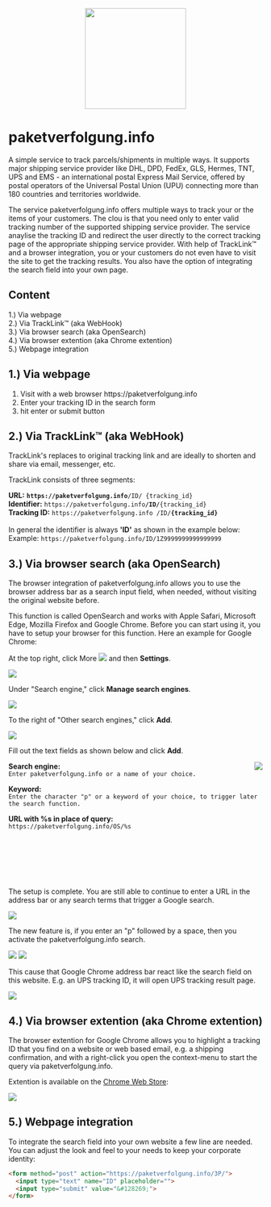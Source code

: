 <p align="center">
<a href="https://paketverfolgung.info"><img src="https://storage.googleapis.com/paketverfolgung-info/images/logos/paketverfolgung.info.webp" height="200"></a>
</p>

# paketverfolgung.info

A simple service to track parcels/shipments in multiple ways. It supports major shipping service provider like DHL, DPD, FedEx, GLS, Hermes, TNT, UPS and EMS - an international postal Express Mail Service, offered by postal operators of the Universal Postal Union (UPU) connecting more than 180 countries and territories worldwide.

The service paketverfolgung.info offers multiple ways to track your or the items of your customers. The clou is that you need only to enter valid tracking number of the supported shipping service provider. The service anaylise the tracking ID and redirect the user directly to the correct tracking page of the appropriate shipping service provider. With help of TrackLink&trade; and a browser integration, you or your customers do not even have to visit the site to get the tracking results. You also have the option of integrating the search field into your own page.

## Content

1.) Via webpage<br>
2.) Via TrackLink&trade; (aka WebHook)<br>
3.) Via browser search (aka OpenSearch)<br>
4.) Via browser extention (aka Chrome extention)<br>
5.) Webpage integration<br>



## 1.) Via webpage
<ol>
<li>Visit with a web browser https://paketverfolgung.info</li>
<li>Enter your tracking ID in the search form</li>
<li>hit enter or submit button</li>
</ol>

## 2.) Via TrackLink&trade; (aka WebHook)

TrackLink's replaces to original tracking link and are ideally to shorten and share via email, messenger, etc.

TrackLink consists of three segments:

**URL:** **`https://paketverfolgung.info`**`/ID/ {tracking_id}` <br>
**Identifier:** `https://paketverfolgung.info`**`/ID/`**`{tracking_id}` <br>
**Tracking ID:** `https://paketverfolgung.info /ID/`**`{tracking_id}`** <br><br>
In general the identifier is always **'ID'** as shown in the example below:<br>
Example: `https://paketverfolgung.info/ID/1Z9999999999999999`


## 3.) Via browser search (aka OpenSearch)

The browser integration of paketverfolgung.info allows you to use the browser address bar as a search input field, when needed, without visiting the original website before.

This function is called OpenSearch and works with Apple Safari, Microsoft Edge, Mozilla Firefox and Google Chrome. Before you can start using it, you have to setup your browser for this function. Here an example for Google Chrome:

At the top right, click More <img src="https://storage.googleapis.com/paketverfolgung-info/images/browser_integration/chrome/more.gif"> and then **Settings**.

<img src="https://storage.googleapis.com/paketverfolgung-info/images/browser_integration/chrome/google_chrome_settings.gif">

Under "Search engine," click **Manage search engines**.

<img src="https://storage.googleapis.com/paketverfolgung-info/images/browser_integration/chrome/manage_search_settings.gif">

To the right of "Other search engines," click **Add**.

<img src="https://storage.googleapis.com/paketverfolgung-info/images/browser_integration/chrome/search_engine_settings.gif">

Fill out the text fields as shown below and click **Add**.

<img src="https://storage.googleapis.com/paketverfolgung-info/images/browser_integration/chrome/edit_search_engine.gif" align="right">

**Search engine:**<br>
`Enter paketverfolgung.info or a name of your choice.`

**Keyword:**<br>
`Enter the character "p" or a keyword of your choice, to trigger later the search function.`

**URL with %s in place of query:**<br>
`https://paketverfolgung.info/OS/%s`

<br><br><br><br><br>

The setup is complete. You are still able to continue to enter a URL in the address bar or any search terms that trigger a Google search.

<img src="https://storage.googleapis.com/paketverfolgung-info/images/browser_integration/chrome/google_search_bar.gif">

The new feature is, if you enter an "p" followed by a space, then you activate the paketverfolgung.info search.

<img src="https://storage.googleapis.com/paketverfolgung-info/images/browser_integration/chrome/paketverfolgung.info_search_bar_1.gif">

<img src="https://storage.googleapis.com/paketverfolgung-info/images/browser_integration/chrome/paketverfolgung.info_search_bar_2.gif">

This cause that Google Chrome address bar react like the search field on this website. E.g. an UPS tracking ID, it will open UPS tracking result page.

<img src="https://storage.googleapis.com/paketverfolgung-info/images/browser_integration/chrome/paketverfolgung.info_search_bar_3.gif">

## 4.) Via browser extention (aka Chrome extention)

The browser extention for Google Chrome allows you to highlight a tracking ID that you find on a website or web based email, e.g. a shipping confirmation, and with a right-click you open the context-menu to start the query via paketverfolgung.info.

Extention is available on the <a href="https://chrome.google.com/webstore/detail/paketverfolgunginfo/dclheidopooiecbibklogmhknfakkpha">Chrome Web Store</a>:

<img src="https://storage.googleapis.com/paketverfolgung-info/images/browser_extension/chrome/chrome_gmail_shipping_confirmation.gif">

## 5.) Webpage integration

To integrate the search field into your own website a few line are needed. You can adjust the look and feel to your needs to keep your corporate identity:

```html
<form method="post" action="https://paketverfolgung.info/3P/">
  <input type="text" name="ID" placeholder="">
  <input type="submit" value="&#128269;">
</form>
```
